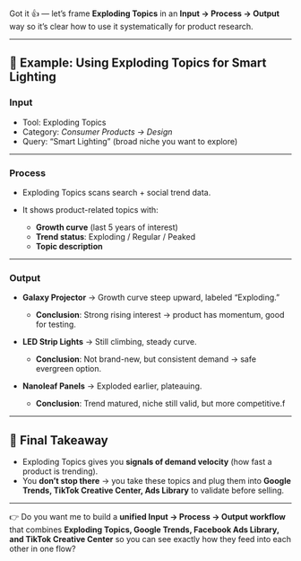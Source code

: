 Got it 👍 — let’s frame **Exploding Topics** in an **Input → Process → Output** way so it’s clear how to use it systematically for product research.

---

## 🔦 Example: Using Exploding Topics for **Smart Lighting**

### **Input**

* Tool: Exploding Topics
* Category: *Consumer Products → Design*
* Query: “Smart Lighting” (broad niche you want to explore)

---

### **Process**

* Exploding Topics scans search + social trend data.
* It shows product-related topics with:

  * **Growth curve** (last 5 years of interest)
  * **Trend status**: Exploding / Regular / Peaked
  * **Topic description**

---

### **Output**

* **Galaxy Projector** → Growth curve steep upward, labeled “Exploding.”

  * **Conclusion**: Strong rising interest → product has momentum, good for testing.
* **LED Strip Lights** → Still climbing, steady curve.

  * **Conclusion**: Not brand-new, but consistent demand → safe evergreen option.
* **Nanoleaf Panels** → Exploded earlier, plateauing.

  * **Conclusion**: Trend matured, niche still valid, but more competitive.f

---

## 🧩 Final Takeaway

* Exploding Topics gives you **signals of demand velocity** (how fast a product is trending).
* You **don’t stop there** → you take these topics and plug them into **Google Trends, TikTok Creative Center, Ads Library** to validate before selling.

---

👉 Do you want me to build a **unified Input → Process → Output workflow** that combines **Exploding Topics, Google Trends, Facebook Ads Library, and TikTok Creative Center** so you can see exactly how they feed into each other in one flow?
